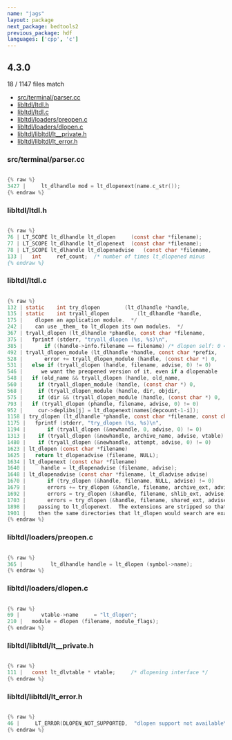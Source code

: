 ```yaml
---
name: "jags"
layout: package
next_package: bedtools2
previous_package: hdf
languages: ['cpp', 'c']
---
```

## 4.3.0
18 / 1147 files match

 - [src/terminal/parser.cc](#srcterminalparsercc)
 - [libltdl/ltdl.h](#libltdlltdlh)
 - [libltdl/ltdl.c](#libltdlltdlc)
 - [libltdl/loaders/preopen.c](#libltdlloaderspreopenc)
 - [libltdl/loaders/dlopen.c](#libltdlloadersdlopenc)
 - [libltdl/libltdl/lt__private.h](#libltdllibltdllt__privateh)
 - [libltdl/libltdl/lt_error.h](#libltdllibltdllt_errorh)

### src/terminal/parser.cc

```cpp

{% raw %}
3427 |     lt_dlhandle mod = lt_dlopenext(name.c_str());
{% endraw %}

```
### libltdl/ltdl.h

```c

{% raw %}
76 | LT_SCOPE lt_dlhandle lt_dlopen		(const char *filename);
77 | LT_SCOPE lt_dlhandle lt_dlopenext	(const char *filename);
78 | LT_SCOPE lt_dlhandle lt_dlopenadvise	(const char *filename,
133 |   int		ref_count;	/* number of times lt_dlopened minus
{% endraw %}

```
### libltdl/ltdl.c

```c

{% raw %}
132 | static	int	try_dlopen	      (lt_dlhandle *handle,
135 | static	int	tryall_dlopen	      (lt_dlhandle *handle,
175 |    dlopen an application module.  */
242 | 	 can use _them_ to lt_dlopen its own modules.  */
367 | tryall_dlopen (lt_dlhandle *phandle, const char *filename,
375 |   fprintf (stderr, "tryall_dlopen (%s, %s)\n",
385 |       if ((handle->info.filename == filename) /* dlopen self: 0 == 0 */
492 | tryall_dlopen_module (lt_dlhandle *handle, const char *prefix,
528 |       error += tryall_dlopen_module (handle, (const char *) 0,
531 |   else if (tryall_dlopen (handle, filename, advise, 0) != 0)
546 |      we want the preopened version of it, even if a dlopenable
548 |   if (old_name && tryall_dlopen (handle, old_name,
560 | 	  if (tryall_dlopen_module (handle, (const char *) 0,
568 | 	  if (tryall_dlopen_module (handle, dir, objdir,
575 | 	  if (dir && (tryall_dlopen_module (handle, (const char *) 0,
793 |   if (tryall_dlopen (phandle, filename, advise, 0) != 0)
952 | 	  cur->deplibs[j] = lt_dlopenext(names[depcount-1-i]);
1158 | try_dlopen (lt_dlhandle *phandle, const char *filename, const char *ext,
1175 |   fprintf (stderr, "try_dlopen (%s, %s)\n",
1194 |       if (tryall_dlopen (&newhandle, 0, advise, 0) != 0)
1313 | 	  if (tryall_dlopen (&newhandle, archive_name, advise, vtable) == 0)
1480 | 	  if (tryall_dlopen (&newhandle, attempt, advise, 0) != 0)
1623 | lt_dlopen (const char *filename)
1625 |   return lt_dlopenadvise (filename, NULL);
1634 | lt_dlopenext (const char *filename)
1640 |     handle = lt_dlopenadvise (filename, advise);
1648 | lt_dlopenadvise (const char *filename, lt_dladvise advise)
1670 |       if (try_dlopen (&handle, filename, NULL, advise) != 0)
1679 |       errors += try_dlopen (&handle, filename, archive_ext, advise);
1692 |       errors = try_dlopen (&handle, filename, shlib_ext, advise);
1703 |       errors = try_dlopen (&handle, filename, shared_ext, advise);
1898 |    passing to lt_dlopenext.  The extensions are stripped so that
1901 |    then the same directories that lt_dlopen would search are examined.  */
{% endraw %}

```
### libltdl/loaders/preopen.c

```c

{% raw %}
365 | 		  lt_dlhandle handle = lt_dlopen (symbol->name);
{% endraw %}

```
### libltdl/loaders/dlopen.c

```c

{% raw %}
69 |       vtable->name		= "lt_dlopen";
210 |   module = dlopen (filename, module_flags);
{% endraw %}

```
### libltdl/libltdl/lt__private.h

```c

{% raw %}
111 |   const lt_dlvtable *	vtable;		/* dlopening interface */
{% endraw %}

```
### libltdl/libltdl/lt_error.h

```c

{% raw %}
46 |     LT_ERROR(DLOPEN_NOT_SUPPORTED,  "dlopen support not available\0")	\
{% endraw %}

```